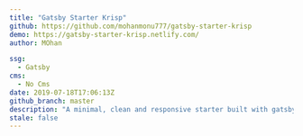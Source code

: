 ```yaml
---
title: "Gatsby Starter Krisp"
github: https://github.com/mohanmonu777/gatsby-starter-krisp
demo: https://gatsby-starter-krisp.netlify.com/
author: MOhan

ssg:
  - Gatsby
cms:
  - No Cms
date: 2019-07-18T17:06:13Z
github_branch: master
description: "A minimal, clean and responsive starter built with gatsby"
stale: false
---
```

